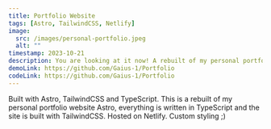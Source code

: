 ```yaml
---
title: Portfolio Website
tags: [Astro, TailwindCSS, Netlify]
image:
  src: /images/personal-portfolio.jpeg
  alt: ""
timestamp: 2023-10-21
description: You are looking at it now! A rebuilt of my personal portfolio website using Astro, TailwindCSS and Netlify
demoLink: https://github.com/Gaius-1/Portfolio
codeLink: https://github.com/Gaius-1/Portfolio
---
```


Built with Astro, TailwindCSS and TypeScript. This is a rebuilt of my personal portfolio website Astro, everything is written in TypeScript and the site is built with TailwindCSS. Hosted on Netlify. Custom styling ;)
